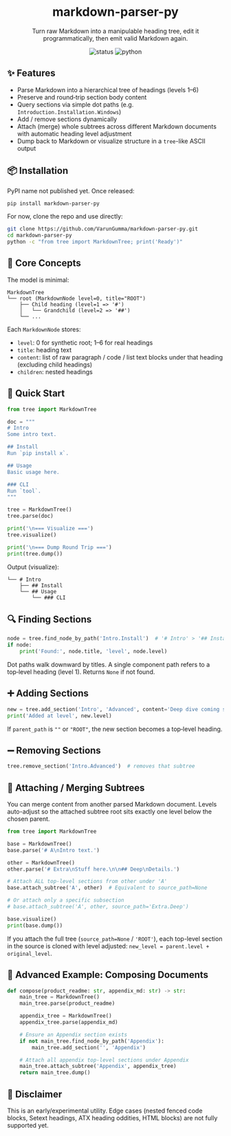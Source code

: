 <div align="center">

# markdown-parser-py

Turn raw Markdown into a manipulable heading tree, edit it programmatically, then emit valid Markdown again.

![status](https://img.shields.io/badge/status-experimental-orange)
![python](https://img.shields.io/badge/python-3.10+-blue)

</div>

## ✨ Features

- Parse Markdown into a hierarchical tree of headings (levels 1–6)
- Preserve and round‑trip section body content
- Query sections via simple dot paths (e.g. `Introduction.Installation.Windows`)
- Add / remove sections dynamically
- Attach (merge) whole subtrees across different Markdown documents with automatic heading level adjustment
- Dump back to Markdown or visualize structure in a `tree`-like ASCII output

## 📦 Installation

PyPI name not published yet. Once released:

```bash
pip install markdown-parser-py
```

For now, clone the repo and use directly:

```bash
git clone https://github.com/VarunGumma/markdown-parser-py.git
cd markdown-parser-py
python -c "from tree import MarkdownTree; print('Ready')"
```


## 🧠 Core Concepts

The model is minimal:

```text
MarkdownTree
└── root (MarkdownNode level=0, title="ROOT")
	├── Child heading (level=1 => '#')
	│   └── Grandchild (level=2 => '##')
	└── ...
```

Each `MarkdownNode` stores:

- `level`: 0 for synthetic root; 1–6 for real headings
- `title`: heading text
- `content`: list of raw paragraph / code / list text blocks under that heading (excluding child headings)
- `children`: nested headings

## 🚀 Quick Start

```python
from tree import MarkdownTree

doc = """
# Intro
Some intro text.

## Install
Run `pip install x`.

## Usage
Basic usage here.

### CLI
Run `tool`.
"""

tree = MarkdownTree()
tree.parse(doc)

print('\n=== Visualize ===')
tree.visualize()

print('\n=== Dump Round Trip ===')
print(tree.dump())
```

Output (visualize):

```text
└── # Intro
	├── ## Install
	└── ## Usage
		└── ### CLI
```

## 🔍 Finding Sections

```python
node = tree.find_node_by_path('Intro.Install')  # '# Intro' > '## Install'
if node:
	print('Found:', node.title, 'level', node.level)
```

Dot paths walk downward by titles. A single component path refers to a top‑level heading (level 1). Returns `None` if not found.

## ➕ Adding Sections

```python
new = tree.add_section('Intro', 'Advanced', content='Deep dive coming soon.')
print('Added at level', new.level)
```

If `parent_path` is `""` or `"ROOT"`, the new section becomes a top‑level heading.

## ➖ Removing Sections

```python
tree.remove_section('Intro.Advanced')  # removes that subtree
```

## 🔗 Attaching / Merging Subtrees

You can merge content from another parsed Markdown document. Levels auto-adjust so the attached subtree root sits exactly one level below the chosen parent.

```python
from tree import MarkdownTree

base = MarkdownTree()
base.parse('# A\nIntro text.')

other = MarkdownTree()
other.parse('# Extra\nStuff here.\n\n## Deep\nDetails.')

# Attach ALL top-level sections from other under 'A'
base.attach_subtree('A', other)  # Equivalent to source_path=None

# Or attach only a specific subsection
# base.attach_subtree('A', other, source_path='Extra.Deep')

base.visualize()
print(base.dump())
```

If you attach the full tree (`source_path=None` / `'ROOT'`), each top-level section in the source is cloned with level adjusted: `new_level = parent.level + original_level`.

## 🧪 Advanced Example: Composing Documents

```python
def compose(product_readme: str, appendix_md: str) -> str:
	main_tree = MarkdownTree()
	main_tree.parse(product_readme)

	appendix_tree = MarkdownTree()
	appendix_tree.parse(appendix_md)

	# Ensure an Appendix section exists
	if not main_tree.find_node_by_path('Appendix'):
		main_tree.add_section('', 'Appendix')

	# Attach all appendix top-level sections under Appendix
	main_tree.attach_subtree('Appendix', appendix_tree)
	return main_tree.dump()
```

## 📝 Disclaimer

This is an early/experimental utility. Edge cases (nested fenced code blocks, Setext headings, ATX heading oddities, HTML blocks) are not fully supported yet.

